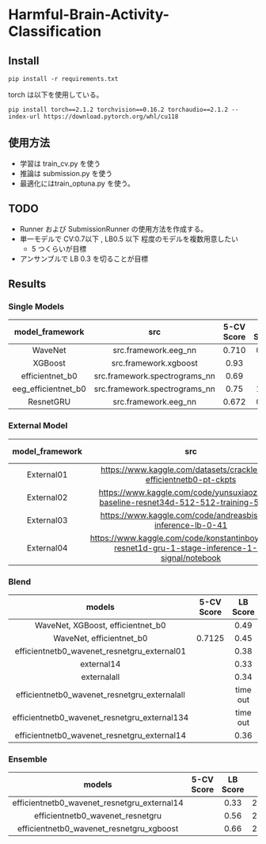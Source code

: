 # Harmful-Brain-Activity-Classification

## Install
~~~
pip install -r requirements.txt
~~~

torch は以下を使用している。

~~~
pip install torch==2.1.2 torchvision==0.16.2 torchaudio==2.1.2 --index-url https://download.pytorch.org/whl/cu118
~~~

## 使用方法

* 学習は train_cv.py を使う
* 推論は submission.py を使う
* 最適化にはtrain_optuna.py を使う。

## TODO

* Runner および SubmissionRunner の使用方法を作成する。
* 単一モデルで CV:0.7以下 , LB0.5 以下 程度のモデルを複数用意したい
  * 5 つくらいが目標
* アンサンブルで LB 0.3 を切ることが目標

## Results

### Single Models

|   model_framework   |              src              | 5-CV Score | LB Score |  update   |
|:-------------------:|:-----------------------------:|:----------:|:--------:|:---------:|
|       WaveNet       |     src.framework.eeg_nn      |   0.710    |   0.58   | 2024/2/15 |
|       XGBoost       |     src.framework.xgboost     |    0.93    |   0.8    | 2024/3/2  |
|   efficientnet_b0   | src.framework.spectrograms_nn |    0.69    |   0.5    | 2024/2/24 |
| eeg_efficientnet_b0 | src.framework.spectrograms_nn |    0.75    |   1.42   | 2024/3/3  |
|      ResnetGRU      |     src.framework.eeg_nn      |   0.672    |   0.44   | 2024/3/14 |

### External Model

| model_framework |                                                src                                                 | 5-CV Score | LB Score |  update   |
|:---------------:|:--------------------------------------------------------------------------------------------------:|:----------:|:--------:|:---------:|
|   External01    |                https://www.kaggle.com/datasets/crackle/hms-efficientnetb0-pt-ckpts                 |            |   0.4    | 2024/3/15 |
|   External02    |      https://www.kaggle.com/code/yunsuxiaozi/hms-baseline-resnet34d-512-512-training-5-folds       |            |   0.46   | 2024/3/15 |
|   External03    |                    https://www.kaggle.com/code/andreasbis/hms-inference-lb-0-41                    |            |   0.41   | 2024/3/16 |
|   External04    | https://www.kaggle.com/code/konstantinboyko/hms-resnet1d-gru-1-stage-inference-1-5-signal/notebook |            |   0.37   | 2024/3/16 |

### Blend

|                    models                    | 5-CV Score | LB Score |  update   |
|:--------------------------------------------:|:----------:|:--------:|:---------:|
|      WaveNet, XGBoost, efficientnet_b0       |            |   0.49   | 2024/3/10 |
|           WaveNet, efficientnet_b0           |   0.7125   |   0.45   | 2024/2/23 |
| efficientnetb0_wavenet_resnetgru_external01  |            |   0.38   | 2024/3/15 |
|                  external14                  |            |   0.33   | 2024/3/23 |
|                 externalall                  |            |   0.34   | 2024/3/23 |
| efficientnetb0_wavenet_resnetgru_externalall |            | time out | 2024/3/16 |
| efficientnetb0_wavenet_resnetgru_external134 |            | time out | 2024/3/17 |
| efficientnetb0_wavenet_resnetgru_external14  |            |   0.36   | 2024/3/17 |


### Ensemble

|                   models                    | 5-CV Score | LB Score |  update   |
|:-------------------------------------------:|:----------:|:--------:|:---------:|
| efficientnetb0_wavenet_resnetgru_external14 |            |   0.33   | 2024/3/20 |
|      efficientnetb0_wavenet_resnetgru       |            |   0.56   | 2024/3/21 |
|  efficientnetb0_wavenet_resnetgru_xgboost   |            |   0.66   | 2024/3/21 |
